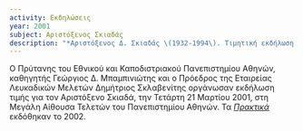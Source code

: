 ```yaml
---
activity: Εκδηλώσεις
year: 2001
subject: Αριστόξενος Σκιαδάς
description: "*Αριστόξενος Δ. Σκιαδάς \(1932-1994\). Τιμητική εκδήλωση.* Συνοργάνωση με το Πανεπιστήμιο Αθηνών, Αθήνα 21 Μαρτίου 2001. Τα [*Πρακτικά*](/publications/epetiaka-afierwmata/aristoxenos_skiadas.html) εκδόθηκαν το 2002."
---
```


Ο Πρύτανης του Εθνικού και Καποδιστριακού Πανεπιστημίου Αθηνών, καθηγητής Γεώργιος Δ. Μπαμπινιώτης και ο Πρόεδρος της Εταιρείας Λευκαδικών Μελετών Δημήτριος Σκλαβενίτης οργάνωσαν εκδήλωση τιμής για τον Αριστόξενο Σκιαδά, την Τετάρτη 21 Μαρτίου 2001, στη Μεγάλη Αίθουσα Τελετών του Πανεπιστημίου Αθηνών. Τα [*Πρακτικά*](/publications/epetiaka-afierwmata/aristoxenos_skiadas.html) εκδόθηκαν το 2002.
